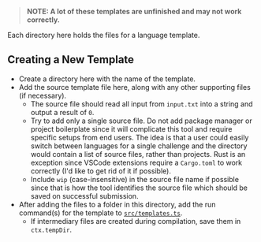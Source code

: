 > **NOTE: A lot of these templates are unfinished and may not work correctly.**

Each directory here holds the files for a language template.

## Creating a New Template

- Create a directory here with the name of the template.
- Add the source template file here, along with any other supporting files (if necessary).
  - The source file should read all input from `input.txt` into a string and output a result of `0`.
  - Try to add only a single source file. Do not add package manager or project boilerplate since it will complicate this tool and require specific setups from end users. The idea is that a user could easily switch between languages for a single challenge and the directory would contain a list of source files, rather than projects. Rust is an exception since VSCode extensions require a `Cargo.toml` to work correctly (I'd like to get rid of it if possible).
  - Include `wip` (case-insensitive) in the source file name if possible since that is how the tool identifies the source file which should be saved on successful submission.
- After adding the files to a folder in this directory, add the run command(s) for the template to [`src/templates.ts`](../src/templates.ts).
  - If intermediary files are created during compilation, save them in `ctx.tempDir`.
